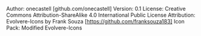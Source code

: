 Author: onecastell [github.com/onecastell]
Version: 0.1
License: Creative Commons Attribution-ShareAlike 4.0 International Public License 
Attribution: Evolvere-Icons by Frank Souza [https://github.com/franksouza183] 
Icon Pack: Modified Evolvere-Icons


